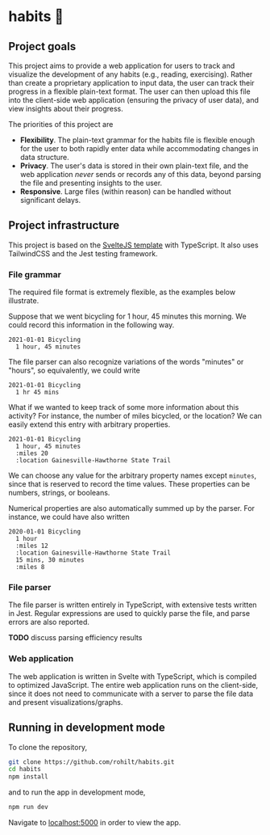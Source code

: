 # habits :repeat:

## Project goals

This project aims to provide a web application for users to track and visualize the development of any habits (e.g., reading, exercising).
Rather than create a proprietary application to input data, the user can track their progress in a flexible plain-text format.
The user can then upload this file into the client-side web application (ensuring the privacy of user data), and view insights about their progress.

The priorities of this project are
- **Flexibility**. The plain-text grammar for the habits file is flexible enough for the user to both rapidly enter data while accommodating changes in data structure. 
- **Privacy**. The user's data is stored in their own plain-text file, and the web application *never* sends or records any of this data, beyond parsing the file and presenting insights to the user.
- **Responsive**. Large files (within reason) can be handled without significant delays.

## Project infrastructure

This project is based on the [SvelteJS template](https://github.com/sveltejs/template) with TypeScript.
It also uses TailwindCSS and the Jest testing framework.

### File grammar

The required file format is extremely flexible, as the examples below illustrate.

Suppose that we went bicycling for 1 hour, 45 minutes this morning.
We could record this information in the following way.

```
2021-01-01 Bicycling
  1 hour, 45 minutes
```
The file parser can also recognize variations of the words "minutes" or "hours", so equivalently, we could write

```
2021-01-01 Bicycling
  1 hr 45 mins
```

What if we wanted to keep track of some more information about this activity?
For instance, the number of miles bicycled, or the location?
We can easily extend this entry with arbitrary properties.

```
2021-01-01 Bicycling
  1 hour, 45 minutes
  :miles 20
  :location Gainesville-Hawthorne State Trail
```

We can choose any value for the arbitrary property names except `minutes`, since that is reserved to record the time values.
These properties can be numbers, strings, or booleans.

Numerical properties are also automatically summed up by the parser. For instance, we could have also written

```
2020-01-01 Bicycling
  1 hour
  :miles 12
  :location Gainesville-Hawthorne State Trail
  15 mins, 30 minutes
  :miles 8
```

### File parser

The file parser is written entirely in TypeScript, with extensive tests written in Jest.
Regular expressions are used to quickly parse the file, and parse errors are also reported.

**TODO** discuss parsing efficiency results

### Web application

The web application is written in Svelte with TypeScript, which is compiled to optimized JavaScript.
The entire web application runs on the client-side, since it does not need to communicate with a server to parse the file data and present visualizations/graphs.

## Running in development mode

To clone the repository,

```bash
git clone https://github.com/rohilt/habits.git
cd habits
npm install
```

and to run the app in development mode, 

```bash
npm run dev
```

Navigate to [localhost:5000](http://localhost:5000) in order to view the app.
